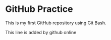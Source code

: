 # GitHub Practice
This is my first GitHub repository using Git Bash.

This line is added by github online
